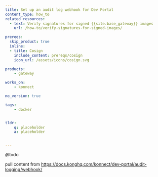 ```yaml
---
title: Set up an audit log webhook for Dev Portal
content_type: how_to
related_resources:
  - text: Verify signatures for signed {{site.base_gateway}} images
    url: /how-to/verify-signatures-for-signed-images/

prereqs:
  skip_product: true
  inline:
  - title: Cosign
    include_content: prereqs/cosign
    icon_url: /assets/icons/cosign.svg

products:
    - gateway

works_on:
    - konnect

no_version: true

tags:
    - docker


tldr:
    q: placeholder
    a: placeholder


---
```


@todo

pull content from https://docs.konghq.com/konnect/dev-portal/audit-logging/webhook/